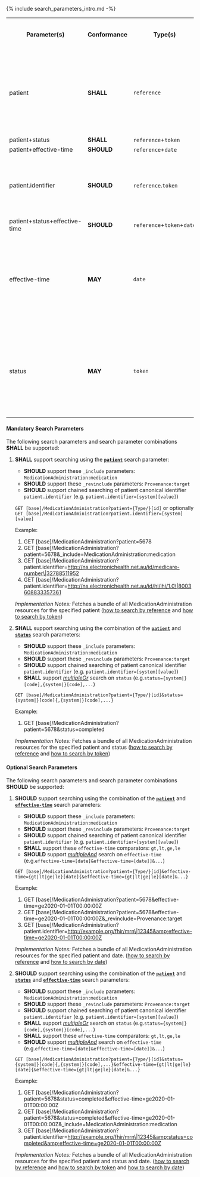 {% include search_parameters_intro.md -%}
<table class="list">
<tbody>
  <tr>
    <th>Parameter(s)</th>
    <th>Conformance</th>
    <th>Type(s)</th>
    <th>Requirements (when used alone or in combination)</th>
  </tr>
  <tr>
        <td>patient</td>
        <td><b>SHALL</b></td>
        <td><code>reference</code></td>
        <td>The client <b>SHALL</b> provide at least an id value and <b>MAY</b> provide both the Type and id values. The server <b>SHALL</b> support both.</td>
  </tr>
  <tr>
        <td>patient+status</td>
        <td><b>SHALL</b></td>
        <td><code>reference</code>+<code>token</code></td>
        <td></td>
  </tr>
  <tr>
        <td>patient+effective-time</td>
        <td><b>SHOULD</b></td>
        <td><code>reference</code>+<code>date</code></td>
        <td></td>
  </tr>
  <tr>
        <td>patient.identifier</td>
        <td><b>SHOULD</b></td>
        <td><code>reference</code>.<code>token</code></td>
        <td>The client <b>SHALL</b> provide both the system and code values. The server <b>SHALL</b> support both.</td>
  </tr>
  <tr>
        <td>patient+status+effective-time</td>
        <td><b>SHOULD</b></td>
        <td><code>reference</code>+<code>token</code>+<code>date</code></td>
        <td></td>
  </tr>
  <tr>
        <td>effective-time</td>
        <td><b>MAY</b></td>
        <td><code>date</code></td>
        <td>A client <b>SHALL</b> provide a value precise to the second + time offset. A server <b>SHALL</b> support a value precise to the second + time offset.</td>
  </tr>
  <tr>
        <td>status</td>
        <td><b>MAY</b></td>
        <td><code>token</code></td>
        <td>The client <b>SHALL</b> provide at least a code value and <b>MAY</b> provide both the system and code values. The server <b>SHALL</b> support both.</td>
  </tr>
 </tbody>
</table>


#### Mandatory Search Parameters

The following search parameters and search parameter combinations **SHALL** be supported:

1. **SHALL** support searching using the **[`patient`](https://hl7.org/fhir/R4/medicationadministration.html#search)** search parameter:
    - **SHOULD** support these `_include` parameters: `MedicationAdministration:medication`
    - **SHOULD** support these `_revinclude` parameters: `Provenance:target`
    - **SHOULD** support chained searching of patient canonical identifier `patient.identifier` (e.g. `patient.identifier=[system][value]`)

    `GET [base]/MedicationAdministration?patient={Type/}[id]` or optionally `GET [base]/MedicationAdministration?patient.identifier=[system][value]`

    Example:
    
      1. GET [base]/MedicationAdministration?patient=5678
      1. GET [base]/MedicationAdministration?patient=5678&amp;_include=MedicationAdministration:medication
      1. GET [base]/MedicationAdministration?patient.identifier=http://ns.electronichealth.net.au/id/medicare-number\|32788511952
      1. GET [base]/MedicationAdministration?patient.identifier=http://ns.electronichealth.net.au/id/hi/ihi/1.0\|8003608833357361 

    *Implementation Notes:* Fetches a bundle of all MedicationAdministration resources for the specified patient ([how to search by reference](http://hl7.org/fhir/R4/search.html#reference) and [how to search by token](http://hl7.org/fhir/R4/search.html#token))

1. **SHALL** support searching using the combination of the **[`patient`](https://hl7.org/fhir/R4/medicationadministration.html#search)** and **[`status`](https://hl7.org/fhir/R4/medicationadministration.html#search)** search parameters:
    - **SHOULD** support these `_include` parameters: `MedicationAdministration:medication`
    - **SHOULD** support these `_revinclude` parameters: `Provenance:target`
    - **SHOULD** support chained searching of patient canonical identifier `patient.identifier` (e.g. `patient.identifier=[system][value]`)
    - **SHALL** support *[multipleOr](http://hl7.org/fhir/R4/searchparameter-definitions.html#SearchParameter.multipleOr)* search on `status` (e.g.`status={system|}[code],{system|}[code],...`)

    `GET [base]/MedicationAdministration?patient={Type/}[id]&status={system|}[code]{,{system|}[code],...}`

    Example:
    
      1. GET [base]/MedicationAdministration?patient=5678&amp;status=completed

    *Implementation Notes:* Fetches a bundle of all MedicationAdministration resources for the specified patient and status ([how to search by reference](http://hl7.org/fhir/R4/search.html#reference) and [how to search by token](http://hl7.org/fhir/R4/search.html#token))


#### Optional Search Parameters

The following search parameters and search parameter combinations **SHOULD** be supported:

1. **SHOULD** support searching using the combination of the **[`patient`](https://hl7.org/fhir/R4/medicationadministration.html#search)** and **[`effective-time`](https://hl7.org/fhir/R4/medicationadministration.html#search)** search parameters:
    - **SHOULD** support these `_include` parameters: `MedicationAdministration:medication`
    - **SHOULD** support these `_revinclude` parameters: `Provenance:target`
    - **SHOULD** support chained searching of patient canonical identifier `patient.identifier` (e.g. `patient.identifier=[system][value]`)
    - **SHALL** support these `effective-time` comparators: `gt,lt,ge,le`
    - **SHOULD** support *[multipleAnd](http://hl7.org/fhir/R4/searchparameter-definitions.html#SearchParameter.multipleAnd)* search on `effective-time` (e.g.`effective-time=[date]&effective-time=[date]]&...`)

    `GET [base]/MedicationAdministration?patient={Type/}[id]&effective-time={gt|lt|ge|le}[date]{&effective-time={gt|lt|ge|le}[date]&...}`

    Example:
    
      1. GET [base]/MedicationAdministration?patient=5678&amp;effective-time=ge2020-01-01T00:00:00Z
      1. GET [base]/MedicationAdministration?patient=5678&amp;effective-time=ge2020-01-01T00:00:00Z&amp;_revinclude=Provenance:target
      1. GET [base]/MedicationAdministration?patient.identifier=http://example.org/fhir/mrn\|12345&amp;effective-time=ge2020-01-01T00:00:00Z

    *Implementation Notes:* Fetches a bundle of all MedicationAdministration resources for the specified patient and date. ([how to search by reference](http://hl7.org/fhir/R4/search.html#reference) and [how to search by date](http://hl7.org/fhir/R4/search.html#date))

1. **SHOULD** support searching using the combination of the **[`patient`](https://hl7.org/fhir/R4/medicationadministration.html#search)** and **[`status`](https://hl7.org/fhir/R4/medicationadministration.html#search)** and **[`effective-time`](https://hl7.org/fhir/R4/medicationadministration.html#search)** search parameters:
    - **SHOULD** support these `_include` parameters: `MedicationAdministration:medication`
    - **SHOULD** support these `_revinclude` parameters: `Provenance:target`
    - **SHOULD** support chained searching of patient canonical identifier `patient.identifier` (e.g. `patient.identifier=[system][value]`)
    - **SHALL** support *[multipleOr](http://hl7.org/fhir/R4/searchparameter-definitions.html#SearchParameter.multipleOr)* search on `status` (e.g.`status={system|}[code],{system|}[code],...`)
    - **SHALL** support these `effective-time` comparators: `gt,lt,ge,le`
    - **SHOULD** support *[multipleAnd](http://hl7.org/fhir/R4/searchparameter-definitions.html#SearchParameter.multipleAnd)* search on `effective-time` (e.g.`effective-time=[date]&effective-time=[date]]&...`)

    `GET [base]/MedicationAdministration?patient={Type/}[id]&status={system|}[code]{,{system|}[code],...}&effective-time={gt|lt|ge|le}[date]{&effective-time={gt|lt|ge|le}[date]&...}`

    Example:
    
      1. GET [base]/MedicationAdministration?patient=5678&amp;status=completed&amp;effective-time=ge2020-01-01T00:00:00Z
      1. GET [base]/MedicationAdministration?patient=5678&amp;status=completed&amp;effective-time=ge2020-01-01T00:00:00Z&amp;_include=MedicationAdministration:medication
      1. GET [base]/MedicationAdministration?patient.identifier=http://example.org/fhir/mrn\|12345&amp;status=completed&amp;effective-time=ge2020-01-01T00:00:00Z

    *Implementation Notes:* Fetches a bundle of all MedicationAdministration resources for the specified patient and status and date. ([how to search by reference](http://hl7.org/fhir/R4/search.html#reference) and [how to search by token](http://hl7.org/fhir/R4/search.html#token) and [how to search by date](http://hl7.org/fhir/R4/search.html#date))